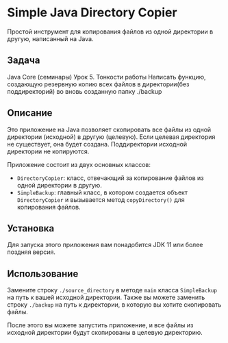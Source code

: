 # Simple Java Directory Copier

Простой инструмент для копирования файлов из одной директории в другую, написанный на Java.

## Задача
Java Core (семинары)
Урок 5. Тонкости работы
Написать функцию, создающую резервную копию всех файлов в директории(без поддиректорий) во вновь созданную папку ./backup

## Описание

Это приложение на Java позволяет скопировать все файлы из одной директории (исходной) в другую (целевую). Если целевая директория не существует, она будет создана. Поддиректории исходной директории не копируются.

Приложение состоит из двух основных классов:

- `DirectoryCopier`: класс, отвечающий за копирование файлов из одной директории в другую.
- `SimpleBackup`: главный класс, в котором создается объект `DirectoryCopier` и вызывается метод `copyDirectory()` для копирования файлов.

## Установка

Для запуска этого приложения вам понадобится JDK 11 или более поздняя версия.

## Использование

Замените строку `./source_directory` в методе `main` класса `SimpleBackup` на путь к вашей исходной директории. Также вы можете заменить строку `./backup` на путь к директории, в которую вы хотите скопировать файлы.

После этого вы можете запустить приложение, и все файлы из исходной директории будут скопированы в целевую директорию.


